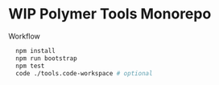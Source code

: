 # WIP Polymer Tools Monorepo

Workflow

```bash
  npm install
  npm run bootstrap
  npm test
  code ./tools.code-workspace # optional
```

